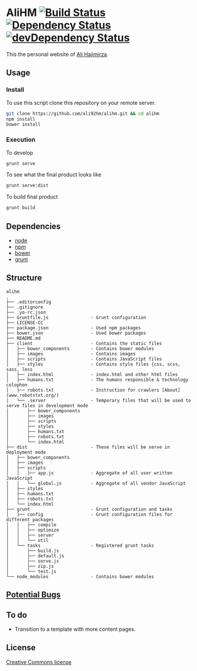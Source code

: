 # AliHM [![Build Status](https://travis-ci.org/ali92hm/alihm.svg)](https://travis-ci.org/ali92hm/alihm) [![Dependency Status](https://david-dm.org/ali92hm/alihm.svg)](https://david-dm.org/ali92hm/alihm) [![devDependency Status](https://david-dm.org/ali92hm/alihm/dev-status.svg)](https://david-dm.org/ali92hm/alihm#info=devDependencies)
This the personal website of [Ali Hajimirza](www.alihm.net).

## Usage
### Install
To use this script clone this repository on your remote server.
```bash
git clone https://github.com/ali92hm/alihm.git && cd alihm
npm install
bower install
```
### Execution
To develop
```bash
grunt serve
```
To see what the final product looks like
```bash
grunt serve:dist
```
To build final product
```bash
grunt build
```

## Dependencies
* [node](http://nodejs.org)
* [npm](https://www.npmjs.com)
* [bower](https://github.com/bower/bower)
* [grunt](http://gruntjs.com)

## Structure
    alihm
    .
    ├── .editorconfig
    ├── .gitignore
    ├── .yo-rc.json
    ├── Gruntfile.js                - Grunt configuration
    ├── LICENSE-CC
    ├── package.json                - Used npm packages
    ├── bower.json                  - Used bower packages
    ├── README.md
    ├── client                      - Contains the static files
    │   ├── bower_components        - Contains bower modules
    │   ├── images                  - Contains images
    │   ├── scripts                 - Contains JavaScript files
    │   ├── styles                  - Contains style files {css, scss, sass, less
    │   ├── index.html              - index.html and other html files
    │   ├── humans.txt              - The humans responsible & technology colophon
    │   ├── robots.txt              - Instruction for crawlers [About](www.robotstxt.org/)
    │   └── .server                 - Temporary files that will be used to serve files in development mode
    │       ├── bower_components
    │       ├── images
    │       ├── scripts
    │       ├── styles
    │       ├── humans.txt
    │       ├── robots.txt
    │       └── index.html
    ├── dist                        - These files will be serve in deployment mode
    │   ├── bower_components
    │   ├── images
    │   ├── scripts
    │   │   ├── app.js              - Aggregate of all user written JavaScript
    │   │   └── global.js           - Aggregate of all vendor JavaScript
    │   ├── styles
    │   ├── humans.txt
    │   ├── robots.txt
    │   └── index.html
    ├── grunt                       - Grunt configuration and tasks
    │   ├── config                  - Grunt configuration files for different packages
    │   │   ├── compile
    │   │   ├── optimize
    │   │   ├── server
    │   │   └── util
    │   └── tasks                   - Registered grunt tasks
    │       ├── build.js
    │       ├── default.js
    │       ├── serve.js
    │       ├── zip.js
    │       └── test.js
    └── node_modules                - Contains bower modules

## [Potential Bugs](https://github.com/ali92hm/alihm/issues)

## To do
* Transition to a template with more content pages.

## License
[Creative Commons license](http://creativecommons.org/licenses/by/4.0/)
